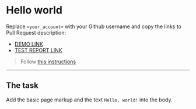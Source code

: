 # Hello world
Replace `<your_account>` with your Github username and copy the links to Pull Request description:
- [DEMO LINK](https://anyalyalya.github.io/layout_hello-world/)
- [TEST REPORT LINK](https://anyalyalya.github.io/layout_hello-world/report/html_report/)

> Follow [this instructions](https://mate-academy.github.io/layout_task-guideline/#how-to-solve-the-layout-tasks-on-github)
___

## The task
Add the basic page markup and the text `Hello, world!` into the body.
